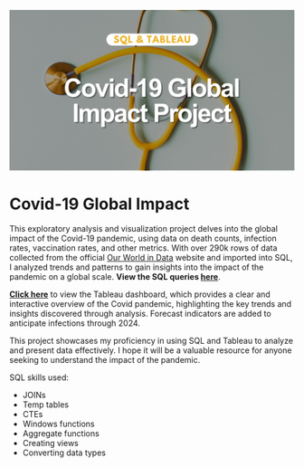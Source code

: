 ![ ](cover_covid_steth.png)

# Covid-19 Global Impact

This exploratory analysis and visualization project delves into the global impact of the Covid-19 pandemic, using data on death counts, infection rates, vaccination rates, and other metrics. With over 290k rows of data collected from the official [Our World in Data](https://ourworldindata.org/covid-deaths) website and imported into SQL, I analyzed trends and patterns to gain insights into the impact of the pandemic on a global scale. **View the SQL queries [here](https://github.com/jessicabohannon/Covid-Exploration-in-SQL/blob/main/SQL_CovidExploration)**.

**[Click here](https://public.tableau.com/app/profile/jessica4478/viz/CovidDashboard_16769162362800/CovidDashboard)** to view the Tableau dashboard, which provides a clear and interactive overview of the Covid pandemic, highlighting the key trends and insights discovered through analysis. Forecast indicators are added to anticipate infections through 2024.

This project showcases my proficiency in using SQL and Tableau to analyze and present data effectively. I hope it will be a valuable resource for anyone seeking to understand the impact of the pandemic.

SQL skills used:
* JOINs
* Temp tables
* CTEs
* Windows functions
* Aggregate functions
* Creating views
* Converting data types
